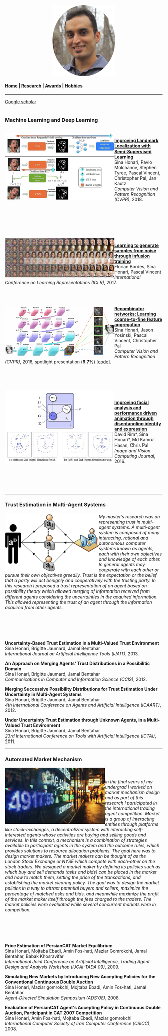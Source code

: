 
<p align="center">
  <img src="Images/profile.jpg" width="200"/>
</p>

#### [Home](index.md) | [Research](research.md) | [Awards](awards.md) | [Hobbies](hobbies.md)

-----------------------------

[Google scholar](https://scholar.google.com/citations?user=8uou2n4AAAAJ&hl=en)
<br />
<br />

### Machine Learning and Deep Learning
<br />

<img align="left" src="Images/research/semi_landmarks_part.jpg" width="350"/>

**[Improving Landmark Localization with Semi-Supervised Learning](https://arxiv.org/abs/1709.01591)** </br>
Sina Honari, Pavlo Molchanov, Stephen Tyree, Pascal Vincent, Christopher Pal, Jan Kautz </br>
*Computer Vision and Pattern Recognition (CVPR)*, 2018.

<br />
<br />
<br />
<br />
<br />
<br />

<img align="left" src="Images/research/infusion.jpg" width="350"/>

**[Learning to generate samples from noise through infusion training](https://arxiv.org/abs/1703.06975)** </br>
Florian Bordes, Sina Honari, Pascal Vincent </br>
*International Conference on Learning Representations (ICLR)*, 2017.
<br />
<br />
<br />
<br />

<img align="left" src="Images/research/RCN.jpg" width="350"/>

**[Recombinator networks: Learning coarse-to-fine feature aggregation](https://arxiv.org/abs/1511.07356)** </br>
Sina Honari, Jason Yosinski, Pascal Vincent, Christopher Pal </br>
*Computer Vision and Pattern Recognition (CVPR)*, 2016, spotlight presentation (**9.7%**) [[code](https://github.com/SinaHonari/RCN)].

<br />
<br />
<br />
<br />

<img align="left" src="Images/research/id_exp_merge.jpg" width="350"/>
<br />

**[Improving facial analysis and performance driven animation through disentangling identity and expression](https://arxiv.org/abs/1512.08212)** </br>
David Rim*, Sina Honari*, Md Kamrul Hasan, Chris Pal</br>
*Image and Vision Computing Journal*, 2016.

<br />
<br />
<br />
<br />

-----------------------------

### Trust Estimation in Multi-Agent Systems

<img align="left" src="Images/research/multi_agent.png" width="300"/>

<h6>
My master’s research was on representing trust in multi-agent systems. A multi-agent system is composed of many interacting, rational and autonomous computer systems known as agents, each with their own objectives and knowledge of each other. In general agents may cooperate with each other or pursue their own objectives greedily. Trust is the expectation or the belief that a party will act benignly and cooperatively with the trusting party. In this research I proposed a trust representation of an agent based on possibility theory which allowed merging of information received from different agents considering the uncertainties in the acquired information. This allowed representing the trust of an agent through the information acquired from other agents.
</h6>

<br />
<br />
<br />


**Uncertainty-Based Trust Estimation in a Multi-Valued Trust Environment**</br>
Sina Honari, Brigitte Jaumard, Jamal Bentahar </br>
*International Journal on Artificial Intelligence Tools (IJAIT)*, 2013.

**An Approach on Merging Agents' Trust Distributions in a Possibilitic Domain** </br>
Sina Honari, Brigitte Jaumard, Jamal Bentahar</br>
*Communications in Computer and Information Science (CCIS)*, 2012.

**Merging Successive Possibility Distributions for Trust Estimation Under Uncertainty in Multi-Agent Systems**</br>
Sina Honari, Brigitte Jaumard, Jamal Bentahar</br>
*4th International Conference on Agents and Artificial Intelligence (ICAART)*, 2012.

**Under Uncertainty Trust Estimation through Unknown Agents, in a Multi-Valued Trust Environment**</br>
Sina Honari, Brigitte Jaumard, Jamal Bentahar</br>
*23rd International Conference on Tools with Artificial Intelligence (ICTAI)*, 2011.


-----------------------------

### Automated Market Mechanism

<img align="left" src="Images/research/market3.jpg" width="320"/>
<br />

<h6>
In the final years of my undergrad I worked on market mechanism design and as part of this research I participated in the international trading agent competition.
Market is a group of interacting entities through platforms like stock-exchanges, a decentralized system with interacting self-interested agents whose activities are buying and selling goods and services.
In this context, a mechanism is a combination of strategies available to participant agents in the system and the outcome rules, which provides solutions to resource allocation problems. The goal here was to design market makers.
The market makers can be thought of as the London Stock Exchange or NYSE which compete with each-other on the stock traders.
We designed a market maker by defining its policies such as which buy and sell demands (asks and bids) can be placed in the market and how to match them, setting the price of the transactions, and establishing the market clearing policy. The goal was to design the market policies in a way to attract potential buyers and sellers, maximize the percentage of matched asks and bids, and meanwhile maximize the profit of the market maker itself through the fees charged to the traders. The market policies were evaluated while several concurrent markets were in competition.
</h6>

<br />
<br />
<br />

**Price Estimation of PersianCAT Market Equilibrium**</br>
Sina Honari, Mojtaba Ebadi, Amin Fos-hati, Maziar Gomrokchi, Jamal Bentahar, Babak Khosravifar </br>
*International Joint Conference on Artificial Intelligence, Trading Agent Design and Analysis Workshop (IJCAI-TADA 09)*, 2009.

**Simulating New Markets by Introducing New Accepting Policies for the Conventional Continuous Double Auction** </br>
Sina Honari, Maziar gomrokchi, Mojtaba Ebadi, Amin Fos-hati, Jamal Bentahar</br>
*Agent-Directed Simulation Symposium (ADS'08)*, 2008.

**Evaluation of PersianCAT Agent's Accepting Policy in Continuous Double Auction, Participant in CAT 2007 Competition**</br>
Sina Honari, Amin Fos-hati, Mojtaba Ebadi, Maziar gomrokchi</br>
*International Computer Society of Iran Computer Conference (CSICC)*, 2008.

